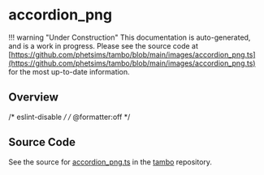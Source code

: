 # accordion_png

!!! warning "Under Construction"
    This documentation is auto-generated, and is a work in progress. Please see the source code at
    [https://github.com/phetsims/tambo/blob/main/images/accordion_png.ts](https://github.com/phetsims/tambo/blob/main/images/accordion_png.ts) for the most up-to-date information.

## Overview

/* eslint-disable */
/* @formatter:off */



## Source Code

See the source for [accordion_png.ts](https://github.com/phetsims/tambo/blob/main/images/accordion_png.ts) in the [tambo](https://github.com/phetsims/tambo) repository.
